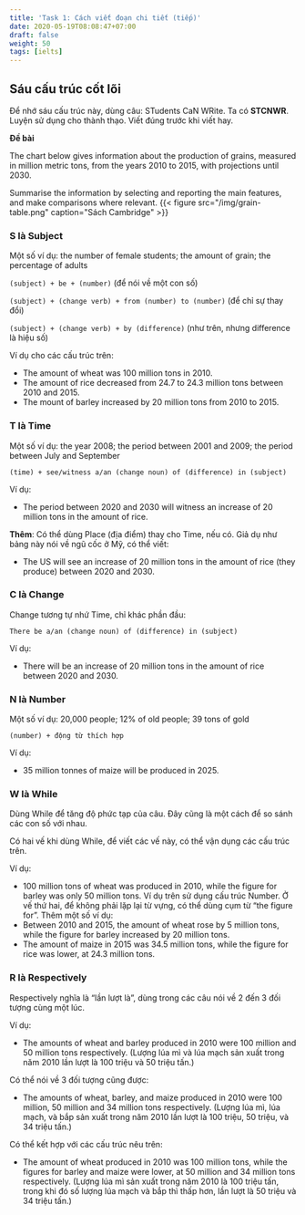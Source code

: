 ```yaml
---
title: 'Task 1: Cách viết đoạn chi tiết (tiếp)'
date: 2020-05-19T08:08:47+07:00
draft: false
weight: 50
tags: [ielts]
---
```


## Sáu cấu trúc cốt lõi

Để nhớ sáu cấu trúc này, dùng câu: STudents CaN WRite. Ta có **STCNWR**. Luyện sử dụng cho thành thạo. Viết đúng trước khi viết hay.

**Đề bài**

The chart below gives information about the production of grains, measured in million metric tons, from the years 2010 to 2015, with projections until 2030.

Summarise the information by selecting and reporting the main features, and make comparisons where relevant.
{{< figure src="/img/grain-table.png" caption="Sách Cambridge" >}}

### S là Subject

Một số ví dụ: the number of female students; the amount of grain; the percentage of adults

`(subject) + be + (number)` (để nói về một con số)

`(subject) + (change verb) + from (number) to (number)` (để chỉ sự thay đổi)

`(subject) + (change verb) + by (difference)` (như trên, nhưng difference là hiệu số)

Ví dụ cho các cấu trúc trên:

- The amount of wheat was 100 million tons in 2010.
- The amount of rice decreased from 24.7 to 24.3 million tons between 2010 and 2015.
- The mount of barley increased by 20 million tons from 2010 to 2015.

### T là Time

Một số ví dụ: the year 2008; the period between 2001 and 2009; the period between July and September

`(time) + see/witness a/an (change noun) of (difference) in (subject)`

Ví dụ:

- The period between 2020 and 2030 will witness an increase of 20 million tons in the amount of rice.

**Thêm**: Có thể dùng Place (địa điểm) thay cho Time, nếu có. Giả dụ như bảng này nói về ngũ cốc ở Mỹ, có thể viết:

- The US will see an increase of 20 million tons in the amount of rice (they produce) between 2020 and 2030.

### C là Change

Change tương tự nhứ Time, chỉ khác phần đầu:

`There be a/an (change noun) of (difference) in (subject)`

Ví dụ:

- There will be an increase of 20 million tons in the amount of rice between 2020 and 2030.

### N là Number

Một số ví dụ: 20,000 people; 12% of old people; 39 tons of gold

`(number) + động từ thích hợp`

Ví dụ:

- 35 million tonnes of maize will be produced in 2025.

### W là While

Dùng While để tăng độ phức tạp của câu. Đây cũng là một cách để so sánh các con số với nhau.

Có hai vế khi dùng While, để viết các vế này, có thể vận dụng các cấu trúc trên.

Ví dụ:

- 100 million tons of wheat was produced in 2010, while the figure for barley was only 50 million tons.
  Ví dụ trên sử dụng cấu trúc Number. Ở vế thứ hai, để không phải lặp lại từ vựng, có thể dùng cụm từ “the figure for”.
  Thêm một số ví dụ:
- Between 2010 and 2015, the amount of wheat rose by 5 million tons, while the figure for barley increased by 20 million tons.
- The amount of maize in 2015 was 34.5 million tons, while the figure for rice was lower, at 24.3 million tons.

### R là Respectively

Respectively nghĩa là “lần lượt là”, dùng trong các câu nói về 2 đến 3 đối tượng cùng một lúc.

Ví dụ:

- The amounts of wheat and barley produced in 2010 were 100 million and 50 million tons respectively. (Lượng lúa mì và lúa mạch sản xuất trong năm 2010 lần lượt là 100 triệu và 50 triệu tấn.)

Có thể nói về 3 đối tượng cũng được:

- The amounts of wheat, barley, and maize produced in 2010 were 100 million, 50 million and 34 million tons respectively. (Lượng lúa mì, lúa mạch, và bắp sản xuất trong năm 2010 lần lượt là 100 triệu, 50 triệu, và 34 triệu tấn.)

Có thể kết hợp với các cấu trúc nêu trên:

- The amount of wheat produced in 2010 was 100 million tons, while the figures for barley and maize were lower, at 50 million and 34 million tons respectively. (Lượng lúa mì sản xuất trong năm 2010 là 100 triệu tấn, trong khi đó số lượng lúa mạch và bắp thì thấp hơn, lần lượt là 50 triệu và 34 triệu tấn.)
